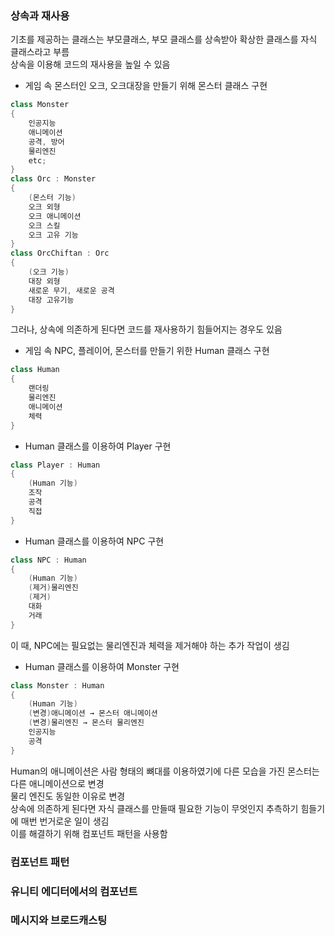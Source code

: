 ### 상속과 재사용
기초를 제공하는 클래스는 부모클래스, 부모 클래스를 상속받아 확상한 클래스를 자식 클래스라고 부름  
상속을 이용해 코드의 재사용을 높일 수 있음  
* 게임 속 몬스터인 오크, 오크대장을 만들기 위해 몬스터 클래스 구현  
```cpp
class Monster
{
    인공지능
    애니메이션
    공격, 방어
    물리엔진
    etc;
}
class Orc : Monster
{
    (몬스터 기능)
    오크 외형
    오크 애니메이션
    오크 스킬
    오크 고유 기능
}
class OrcChiftan : Orc
{
    (오크 기능)
    대장 외형
    새로운 무기, 새로운 공격
    대장 고유기능
}
```
그러나, 상속에 의존하게 된다면 코드를 재사용하기 힘들어지는 경우도 있음
* 게임 속 NPC, 플레이어, 몬스터를 만들기 위한 Human 클래스 구현  
```cpp
class Human
{
    랜더링
    물리엔진
    애니메이션
    체력
}
```
* Human 클래스를 이용하여 Player 구현
```cpp
class Player : Human
{
    (Human 기능)
    조작
    공격
    직접
}
```
* Human 클래스를 이용하여 NPC 구현
```cpp
class NPC : Human
{
    (Human 기능)
    (제거)물리엔진
    (제거)
    대화
    거래
}
```
이 때, NPC에는 필요없는 물리엔진과 체력을 제거해야 하는 추가 작업이 생김  
* Human 클래스를 이용하여 Monster 구현
```cpp
class Monster : Human
{
    (Human 기능)
    (변경)애니메이션 → 몬스터 애니메이션
    (변경)물리엔진 → 몬스터 물리엔진
    인공지능
    공격
}
```
Human의 애니메이션은 사람 형태의 뼈대를 이용하였기에 다른 모습을 가진 몬스터는 다른 애니메이션으로 변경  
물리 엔진도 동일한 이유로 변경  
상속에 의존하게 된다면 자식 클래스를 만들때 필요한 기능이 무엇인지 추측하기 힘들기에 매번 번거로운 일이 생김  
이를 해결하기 위해 컴포넌트 패턴을 사용함  

### 컴포넌트 패턴
> 

### 유니티 에디터에서의 컴포넌트
> 

### 메시지와 브로드캐스팅
> 
